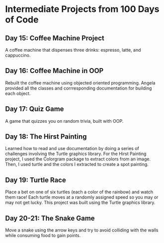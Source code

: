 <h1> Intermediate Projects from 100 Days of Code

<h2> Day 15: Coffee Machine Project </h2>
A coffee machine that dispenses three drinks: espresso, latte, and cappuccino.

<h2> Day 16: Coffee Machine in OOP </h2>
Rebuilt the coffee machine using objected oriented programming. Angela provided all the classes and corrresponding documentation for building each object.

<h2> Day 17: Quiz Game </h2>
A game that quizzes you on random trivia, built with OOP. 

<h2> Day 18: The Hirst Painting </h2>
Learned how to read and use documentation by doing a series of challenges involving the Turtle graphics library. For the Hirst Painting project, I used the Colorgram package to extract colors from an image. Then, I used turtle and the colors I extracted to create a spot painting. 

<h2> Day 19: Turtle Race </h2>
Place a bet on one of six turtles (each a color of the rainbow) and watch them race! Each turtle moves at a randomly assigned speed so you may or may not get lucky. This project was built using the Turtle graphics library.

<h2> Day 20-21: The Snake Game </h2>
Move a snake using the arrow keys and try to avoid colliding with the walls while consuming food to gain points.
